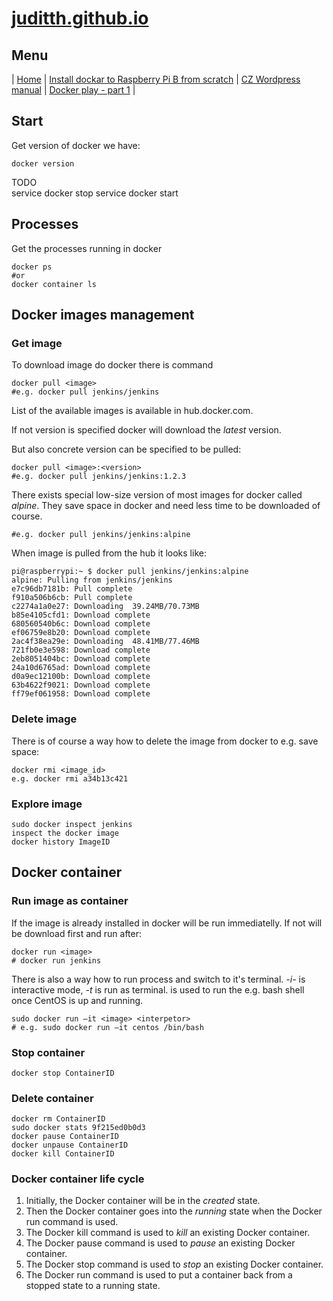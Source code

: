 # [juditth.github.io](https://juditth.github.io/)

## Menu

\| [Home](https://juditth.github.io/)
\| [Install dockar to Raspberry Pi B from scratch](https://juditth.github.io/raspberryPiB)
\| [CZ Wordpress manual](https://juditth.github.io/wordpressManualCz)
\| [Docker play - part 1](https://juditth.github.io/dockerPlayPart1)
\| 

## Start

Get version of docker we have:

    docker version


TODO    
service docker stop 
service docker start 


## Processes

Get the processes running in docker

    docker ps
    #or
    docker container ls

## Docker images management

### Get image

To download image do docker there is command

    docker pull <image>
    #e.g. docker pull jenkins/jenkins

List of the available images is available in hub.docker.com.

If not version is specified docker will download the *latest* version. 

But also concrete version can be specified to be pulled:

    docker pull <image>:<version>
    #e.g. docker pull jenkins/jenkins:1.2.3

There exists special low-size version of most images for docker called *alpine*. They save space in docker and need less time to be downloaded of course. 

    #e.g. docker pull jenkins/jenkins:alpine

When image is pulled from the hub it looks like:

    pi@raspberrypi:~ $ docker pull jenkins/jenkins:alpine
    alpine: Pulling from jenkins/jenkins
    e7c96db7181b: Pull complete
    f910a506b6cb: Pull complete
    c2274a1a0e27: Downloading  39.24MB/70.73MB
    b85e4105cfd1: Download complete
    680560540b6c: Download complete
    ef06759e8b20: Download complete
    2ac4f38ea29e: Downloading  48.41MB/77.46MB
    721fb0e3e598: Download complete
    2eb8051404bc: Download complete
    24a10d6765ad: Download complete
    d0a9ec12100b: Download complete
    63b4622f9021: Download complete
    ff79ef061958: Download complete


### Delete image

There is of course a way how to delete the image from docker to e.g. save space: 

    docker rmi <image_id>
    e.g. docker rmi a34b13c421


### Explore image

    sudo docker inspect jenkins 
    inspect the docker image
    docker history ImageID 




## Docker container

### Run image as container
If the image is already installed in docker will be run immediatelly. If not will be download first and run after:

    docker run <image>
    # docker run jenkins

There is also a way how to run process and switch to it's terminal. *-i-* is interactive mode, *-t* is run as terminal. *<interpretor>* is used to run the e.g. bash shell once CentOS is up and running.

    sudo docker run –it <image> <interpetor>
    # e.g. sudo docker run –it centos /bin/bash


### Stop container

    docker stop ContainerID 

### Delete container

    docker rm ContainerID 
    sudo docker stats 9f215ed0b0d3 
    docker pause ContainerID
    docker unpause ContainerID
    docker kill ContainerID

### Docker container life cycle    

1. Initially, the Docker container will be in the *created* state.
2. Then the Docker container goes into the *running* state when the Docker run command is used.
3. The Docker kill command is used to *kill* an existing Docker container.
4. The Docker pause command is used to *pause* an existing Docker container.
5. The Docker stop command is used to *stop* an existing Docker container.
6. The Docker run command is used to put a container back from a stopped state to a running state.




